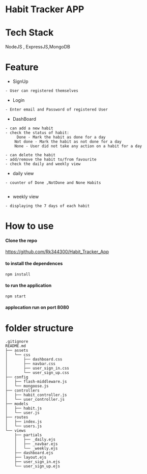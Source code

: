 # Habit Tracker APP

# Tech Stack

NodeJS , ExpressJS,MongoDB

# Feature

- SignUp

```
- User can registered themselves
```

- Login

```
- Enter email and Password of registered User

```

- DashBoard

```
- can add a new habit
- check the status of habit:
     Done - Mark the habit as done for a day
    Not done - Mark the habit as not done for a day
    None - User did not take any action on a habit for a day

- can delete the habit
- add/remove the habit to/from favourite
- check the daily and weekly view

```

- daily view

```
- counter of Done ,NotDone and None Habits


```

- weekly view

```
- displaying the 7 days of each habit

```

# How to use

#### Clone the repo

https://github.com/Rk344300/Habit_Tracker_App

#### to install the dependences

```
npm install
```

#### to run the application

```
npm start
```

#### applocation run on port 8080

# folder structure

```
.gitignore
README.md
├── assets
│   └── css
│       ├── dashboard.css
│       ├── navbar.css
│       ├── user_sign_in.css
│       └── user_sign_up.css
├── config
│   ├── flash-middleware.js
│   └── mongoose.js
├── controllers
│   ├── habit_controller.js
│   └── user_controller.js
├── models
│   ├── habit.js
│   └── user.js
├── routes
│   ├── index.js
│   └── users.js
└── views
    ├── partials
    │   ├── _daily.ejs
    │   ├── _navbar.ejs
    │   └── _weekly.ejs
    ├── dashboard.ejs
    ├── layout.ejs
    ├── user_sign_in.ejs
    └── user_sign_up.ejs


```
